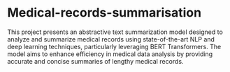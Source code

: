 # Medical-records-summarisation

This project presents an abstractive text summarization model designed to analyze and summarize medical records using state-of-the-art NLP and deep learning techniques, particularly leveraging BERT Transformers. The model aims to enhance efficiency in medical data analysis by providing accurate and concise summaries of lengthy medical records.

